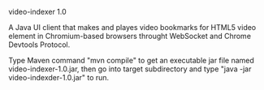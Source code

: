 video-indexer 1.0

A Java UI client that makes and playes video bookmarks for HTML5 video element in Chromium-based browsers throught WebSocket and Chrome Devtools Protocol.

Type Maven command "mvn compile" to get an executable jar file named video-indexer-1.0.jar, then go into target subdirectory and type "java -jar video-indexder-1.0.jar" to run.
